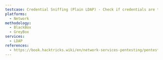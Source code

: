 ```yaml
---
testcase: Credential Sniffing (Plain LDAP) - Check if credentials are transmitted in cleartext by sniffing LDAP (389) traffic on the network
platforms: 
  - Network
methodology: 
  - BlackBox
  - GreyBox
services:
  - LDAP
references:
  - https://book.hacktricks.wiki/en/network-services-pentesting/pentesting-ldap.html
---
```

